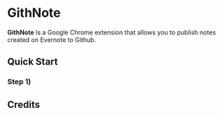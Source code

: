 # GithNote

**GithNote** Is a Google Chrome extension that allows you to publish notes created on Evernote to Github.

## Quick Start

### Step 1) 

## Credits

